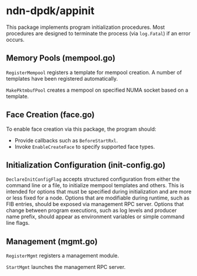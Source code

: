 # ndn-dpdk/appinit

This package implements program initialization procedures.
Most procedures are designed to terminate the process (via `log.Fatal`) if an error occurs.

## Memory Pools (mempool.go)

`RegisterMempool` registers a template for mempool creation.
A number of templates have been registered automatically.

`MakePktmbufPool` creates a mempool on specified NUMA socket based on a template.

## Face Creation (face.go)

To enable face creation via this package, the program should:

* Provide callbacks such as `BeforeStartRxl`.
* Invoke `EnableCreateFace` to specify supported face types.

## Initialization Configuration (init-config.go)

`DeclareInitConfigFlag` accepts structured configuration from either the command line or a file, to initialize mempool templates and others.
This is intended for options that must be specified during initialization and are more or less fixed for a node.
Options that are modifiable during runtime, such as FIB entries, should be exposed via management RPC server.
Options that change between program executions, such as log levels and producer name prefix, should appear as environment variables or simple command line flags.

## Management (mgmt.go)

`RegisterMgmt` registers a management module.

`StartMgmt` launches the management RPC server.
